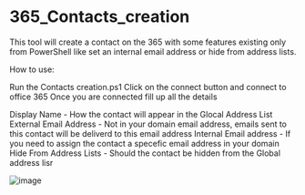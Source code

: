 # 365_Contacts_creation

This tool will create a contact on the 365 with some features existing only from PowerShell like set an internal email address or hide from address lists.

How to use:

Run the Contacts creation.ps1
Click on the connect button and connect to office 365
Once you are connected fill up all the details

Display Name - How the contact will appear in the Glocal Address List
External Email Address - Not in your domain email address, emails sent to this contact will be deliverd to this email address
Internal Email address - If you need to assign the contact a specefic email address in your domain
Hide From Address Lists - Should the contact be hidden from the Global address lisr

![image](https://user-images.githubusercontent.com/71331120/151762405-703c86ef-f6b1-4a52-a403-bff8ba07c686.png)
